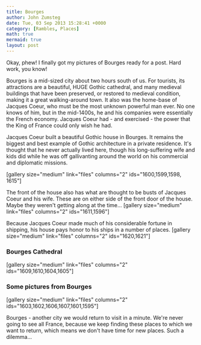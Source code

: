 ```yaml
---
title: Bourges
author: John Zumsteg
date: Tue, 03 Sep 2013 15:28:41 +0000
category: [Rambles, Places]
math: true
mermaid: true
layout: post
---
```

Okay, phew! I finally got my pictures of Bourges ready for a post. Hard work, you know!

Bourges is a mid-sized city about two hours south of us. For tourists, its attractions are a beautiful, HUGE Gothic cathedral, and many medieval buildings that have been preserved, or restored to medieval condition, making it a great walking-around town. It also was the home-base of Jacques Coeur, who must be the most unknown powerful man ever. No one knows of him, but in the mid-1400s, he and his companies were essentially the French economy. Jacques Coeur had - and exercised - the power that the King of France could only wish he had.

Jacques Coeur built a beautiful Gothic house in Bourges. It remains the biggest and best example of Gothic architecture in a private residence. It's thought that he never actually lived here, though his long-suffering wife and kids did while he was off gallivanting around the world on his commercial and diplomatic missions.

[gallery size="medium" link="files" columns="2" ids="1600,1599,1598, 1615"]

The front of the house also has what are thought to be busts of Jacques Coeur and his wife. These are on either side of the front door of the house. Maybe they weren't getting along at the time...
[gallery size="medium" link="files" columns="2" ids="1611,1596"]

Because Jacques Coeur made much of his considerable fortune in shipping, his house pays honor to his ships in a number of places.
[gallery size="medium" link="files" columns="2" ids="1620,1621"]

<h3>Bourges Cathedral</h3>
[gallery size="medium" link="files" columns="2" ids="1609,1610,1604,1605"]

<h3>Some pictures from Bourges</h3>
[gallery size="medium" link="files" columns="2" ids="1603,1602,1606,1607,1601,1595"]

Bourges - another city we would return to visit in a minute. We're never going to see all France, because we keep finding these places to which we want to return, which means we don't have time for new places. Such a dilemma...
